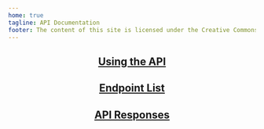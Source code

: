 ```yaml
---
home: true
tagline: API Documentation
footer: The content of this site is licensed under the Creative Commons Attribution-NonCommercial-ShareAlike 4.0 International License.
---
```


<div style='text-align: center'>
  <Bit />
</div>

<div class='features' style='text-align: center'>
  <div class='feature'>
    <h2><a href='/usage/'>Using the API</a></h2>
  </div>

  <div class='feature'>
    <h2><a href='/endpoints/'>Endpoint List</a></h2>
  </div>

  <div class='feature'>
    <h2><a href='/responses/'>API Responses</a></h2>
  </div>
</div>
